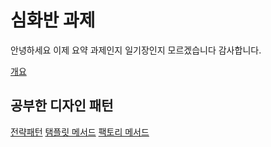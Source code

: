 # 심화반 과제

안녕하세요 이제 요약 과제인지 일기장인지 모르겠습니다 감사합니다.

[개요](docs/intro.md)

## 공부한 디자인 패턴 
[전략패턴](docs/strategy.md)
[탬플릿 메서드](docs/template.md)
[팩토리 메서드](docs/factory.md)